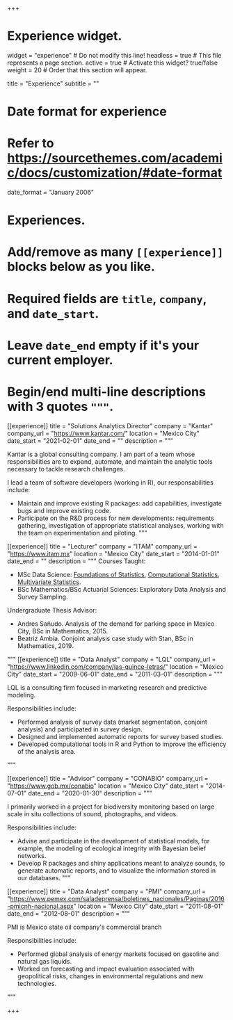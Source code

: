 +++
# Experience widget.
widget = "experience"  # Do not modify this line!
headless = true  # This file represents a page section.
active = true # Activate this widget? true/false
weight = 20  # Order that this section will appear.

title = "Experience"
subtitle = ""

# Date format for experience
#   Refer to https://sourcethemes.com/academic/docs/customization/#date-format
date_format = "January 2006"

# Experiences.
#   Add/remove as many `[[experience]]` blocks below as you like.
#   Required fields are `title`, `company`, and `date_start`.
#   Leave `date_end` empty if it's your current employer.
#   Begin/end multi-line descriptions with 3 quotes `"""`.

[[experience]]
  title = "Solutions Analytics Director"
  company = "Kantar"
  company_url = "https://www.kantar.com/"
  location = "Mexico City"
  date_start = "2021-02-01"
  date_end = ""
  description = """
  
  Kantar is a global consulting company. I am part of a team whose responsibilities are to expand, automate, and maintain the analytic tools necessary to tackle research challenges. 
  
  I lead a team of software developers (working in R), our responsabilities include:
  
  * Maintain and improve existing R packages: add capabilities, investigate bugs and improve existing code.  
  * Participate on the R&D process for new developments: requirements gathering, investigation of appropriate statistical analyses, working with the team on experimentation and piloting.
  """


[[experience]]
  title = "Lecturer"
  company = "ITAM"
  company_url = "https://www.itam.mx"
  location = "Mexico City"
  date_start = "2014-01-01"
  date_end = ""
  description = """
  Courses Taught:
  
  * MSc Data Science: [Foundations of Statistics](https://tereom.github.io/fundamentos/), [Computational Statistics](https://tereom.github.io/est-computacional-2019/), [Multivariate Statistics](https://est-mult.netlify.com).
  * BSc Mathematics/BSc Actuarial Sciences: Exploratory Data Analysis and Survey Sampling.
    
  Undergraduate Thesis Advisor:
  
  * Andres Sañudo. Analysis of the demand for parking space in Mexico City, BSc in Mathematics, 2015.  
  * Beatriz Ambia. Conjoint analysis case study with Stan, BSc in Mathematics, 2019.
  
  """
[[experience]]
  title = "Data Analyst"
  company = "LQL"
  company_url = "https://www.linkedin.com/company/las-quince-letras/"
  location = "Mexico City"
  date_start = "2009-06-01"
  date_end = "2011-03-01"
  description = """
  
  LQL is a consulting firm focused in marketing research and predictive modeling.
  
  Responsibilities include:
  
  * Performed analysis of survey data (market segmentation, conjoint analysis) and participated in survey design.
  * Designed and implemented automatic reports for survey based studies.
  * Developed computational tools in R and Python to improve the efficiency of the analysis area.

  """


[[experience]]
  title = "Advisor"
  company = "CONABIO"
  company_url = "https://www.gob.mx/conabio"
  location = "Mexico City"
  date_start = "2014-07-01"
  date_end = "2020-01-30"
  description = """
  
  I primarily worked in a project for biodiversity monitoring based on large scale in situ collections of sound, photographs, and videos.
  
  Responsibilities include:
  
  * Advise and participate in the development of statistical models, for example, the modeling of ecological integrity with Bayesian belief networks.
  * Develop R packages and shiny applications meant to analyze sounds, to generate automatic reports, and to visualize the information stored in our databases.
  """

[[experience]]
  title = "Data Analyst"
  company = "PMI"
  company_url = "https://www.pemex.com/saladeprensa/boletines_nacionales/Paginas/2016-pmicnh-nacional.aspx"
  location = "Mexico City"
  date_start = "2011-08-01"
  date_end = "2012-08-01"
  description = """
  
  PMI is Mexico state oil company's commercial branch
  
  Responsibilities include:
  
  * Performed global analysis of energy markets focused on gasoline and natural gas liquids.
  * Worked on forecasting and impact evaluation associated with geopolitical risks, changes in environmental regulations and new technologies.

  """


+++
